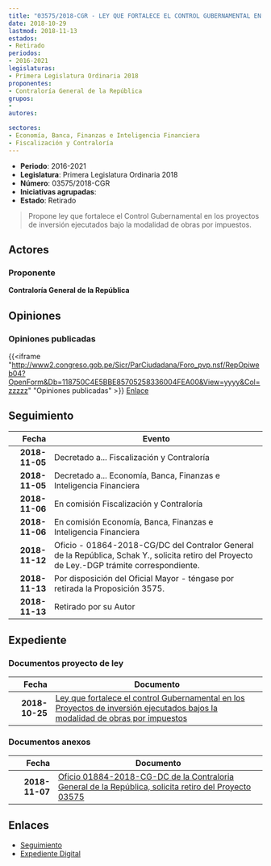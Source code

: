 ```yaml
---
title: "03575/2018-CGR - LEY QUE FORTALECE EL CONTROL GUBERNAMENTAL EN LOS PROYECTOS DE INVERSIÓN EJECUTADOS BAJO LA MODALIDAD DE OBRAS POR IMPUESTOS"
date: 2018-10-29
lastmod: 2018-11-13
estados:
- Retirado
periodos:
- 2016-2021
legislaturas:
- Primera Legislatura Ordinaria 2018
proponentes:
- Contraloría General de la República
grupos:
- 
autores:

sectores:
- Economía, Banca, Finanzas e Inteligencia Financiera
- Fiscalización y Contraloría
---
```

- **Periodo**: 2016-2021
- **Legislatura**: Primera Legislatura Ordinaria 2018
- **Número**: 03575/2018-CGR
- **Iniciativas agrupadas**: 
- **Estado**: Retirado

> Propone ley que fortalece el Control Gubernamental en los proyectos de inversión ejecutados bajo la modalidad de obras por impuestos.


## Actores

### Proponente

**Contraloría General de la República**

## Opiniones

### Opiniones publicadas

{{<iframe "http://www2.congreso.gob.pe/Sicr/ParCiudadana/Foro_pvp.nsf/RepOpiweb04?OpenForm&Db=118750C4E5BBE85705258336004FEA00&View=yyyy&Col=zzzzz" "Opiniones publicadas" >}}
[Enlace](http://www2.congreso.gob.pe/Sicr/ParCiudadana/Foro_pvp.nsf/RepOpiweb04?OpenForm&Db=118750C4E5BBE85705258336004FEA00&View=yyyy&Col=zzzzz)


## Seguimiento

| Fecha | Evento |
|------:|--------|
| **2018-11-05** | Decretado a... Fiscalización y Contraloría |
| **2018-11-05** | Decretado a... Economía, Banca, Finanzas e Inteligencia Financiera |
| **2018-11-06** | En comisión Fiscalización y Contraloría |
| **2018-11-06** | En comisión Economía, Banca, Finanzas e Inteligencia Financiera |
| **2018-11-12** | Oficio - 01864-2018-CG/DC del Contralor General de la República, Schak Y., solicita retiro del Proyecto de Ley.-DGP trámite correspondiente. |
| **2018-11-13** | Por disposición del Oficial Mayor - téngase por retirada la Proposición 3575. |
| **2018-11-13** | Retirado por su Autor |

## Expediente

### Documentos proyecto de ley

| Fecha | Documento |
|------:|-----------|
| **2018-10-25** | [Ley que fortalece el control Gubernamental en los Proyectos de inversión ejecutados bajos la modalidad de obras por impuestos](http://www.leyes.congreso.gob.pe/Documentos/2016_2021/Proyectos_de_Ley_y_de_Resoluciones_Legislativas/PL0357520181025.pdf) |

### Documentos anexos

| Fecha | Documento |
|------:|-----------|
| **2018-11-07** | [Oficio 01884-2018-CG-DC de la Contraloria General de la República, solicita retiro del Proyecto 03575](http://www.leyes.congreso.gob.pe/Documentos/2016_2021/Oficios/Otras_Instituciones/OFICIO-01884-2018-CG-DC.pdf) |

## Enlaces

- [Seguimiento](http://www2.congreso.gob.pe/Sicr/TraDocEstProc/CLProLey2016.nsf/f7fff46988ca05b1052578e100829cc7/dd6a071566a5c2dd05258335007df614?OpenDocument)
- [Expediente Digital](http://www2.congreso.gob.pe/Sicr/TraDocEstProc/Expvirt_2011.nsf/visbusqptramdoc1621/03575?opendocument)

